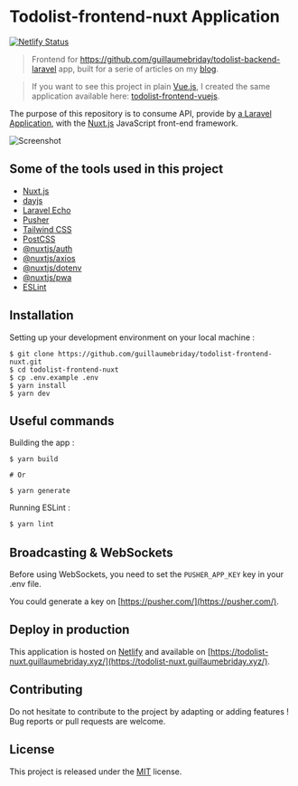 # Todolist-frontend-nuxt Application

[![Netlify Status](https://api.netlify.com/api/v1/badges/61117a85-2c1d-4308-be10-3c77413e8a74/deploy-status)](https://app.netlify.com/sites/todolist-frontend-nuxt/deploys)

> Frontend for https://github.com/guillaumebriday/todolist-backend-laravel app, built for a serie of articles on my [blog](https://guillaumebriday.fr/).

> If you want to see this project in plain [Vue.js](https://vuejs.org/), I created the same application available here: [todolist-frontend-vuejs](https://github.com/guillaumebriday/todolist-frontend-vuejs).

The purpose of this repository is to consume API, provide by [a Laravel Application](https://github.com/guillaumebriday/todolist-backend-laravel), with the [Nuxt.js](https://nuxtjs.org/) JavaScript front-end framework.

![Screenshot](https://raw.githubusercontent.com/guillaumebriday/todolist-frontend-vuejs/master/screenshot.png)

## Some of the tools used in this project

- [Nuxt.js](https://nuxtjs.org/)
- [dayjs](https://github.com/iamkun/dayjs)
- [Laravel Echo](https://github.com/laravel/echo)
- [Pusher](https://github.com/pusher/pusher-js)
- [Tailwind CSS](https://github.com/tailwindcss/tailwindcss)
- [PostCSS](https://github.com/postcss/postcss)
- [@nuxtjs/auth](https://github.com/nuxt-community/auth-module)
- [@nuxtjs/axios](https://github.com/nuxt-community/axios-module)
- [@nuxtjs/dotenv](https://github.com/nuxt-community/dotenv-module)
- [@nuxtjs/pwa](https://github.com/nuxt-community/pwa-module)
- [ESLint](https://eslint.org/)

## Installation

Setting up your development environment on your local machine :
```
$ git clone https://github.com/guillaumebriday/todolist-frontend-nuxt.git
$ cd todolist-frontend-nuxt
$ cp .env.example .env
$ yarn install
$ yarn dev
```

## Useful commands
Building the app :
```
$ yarn build

# Or

$ yarn generate
```

Running ESLint :
```bash
$ yarn lint
```

## Broadcasting & WebSockets

Before using WebSockets, you need to set the ```PUSHER_APP_KEY``` key in your .env file.

You could generate a key on [https://pusher.com/](https://pusher.com/).

## Deploy in production

This application is hosted on [Netlify](https://www.netlify.com/) and available on [https://todolist-nuxt.guillaumebriday.xyz/](https://todolist-nuxt.guillaumebriday.xyz/).

## Contributing

Do not hesitate to contribute to the project by adapting or adding features ! Bug reports or pull requests are welcome.

## License

This project is released under the [MIT](http://opensource.org/licenses/MIT) license.
